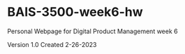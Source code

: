 # BAIS-3500-week6-hw
Personal Webpage for Digital Product Management week 6

Version 1.0 Created 2-26-2023